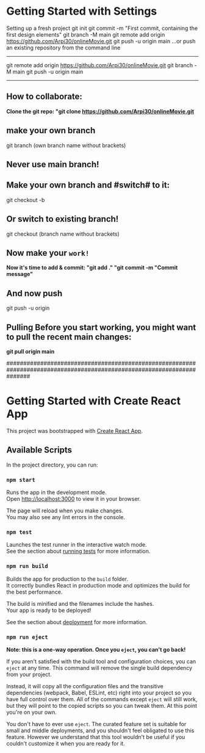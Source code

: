 # Getting Started with Settings

Setting up a fresh project git init git commit -m "First commit, containing the first design elements" git branch -M main git remote add origin https://github.com/Arpi30/onlineMovie.git git push -u origin main
…or push an existing repository from the command line

---

git remote add origin https://github.com/Arpi30/onlineMovie.git
git branch -M main
git push -u origin main

---

## How to collaborate:

**Clone the git repo: "git clone https://github.com/Arpi30/onlineMovie.git**

## make your own branch

git branch (own branch name without brackets)

## Never use main branch!

## Make your own branch and #switch# to it:

git checkout -b

## Or switch to existing branch!

git checkout (branch name without brackets)

## Now make your `work!`

**Now it's time to add & commit: "git add ." "git commit -m "Commit message"**

## And now push

git push -u origin

## Pulling Before you start working, you might want to pull the recent main changes:

**git pull origin main**

#######################################################################################################################

# Getting Started with Create React App

This project was bootstrapped with [Create React App](https://github.com/facebook/create-react-app).

## Available Scripts

In the project directory, you can run:

### `npm start`

Runs the app in the development mode.\
Open [http://localhost:3000](http://localhost:3000) to view it in your browser.

The page will reload when you make changes.\
You may also see any lint errors in the console.

### `npm test`

Launches the test runner in the interactive watch mode.\
See the section about [running tests](https://facebook.github.io/create-react-app/docs/running-tests) for more information.

### `npm run build`

Builds the app for production to the `build` folder.\
It correctly bundles React in production mode and optimizes the build for the best performance.

The build is minified and the filenames include the hashes.\
Your app is ready to be deployed!

See the section about [deployment](https://facebook.github.io/create-react-app/docs/deployment) for more information.

### `npm run eject`

**Note: this is a one-way operation. Once you `eject`, you can't go back!**

If you aren't satisfied with the build tool and configuration choices, you can `eject` at any time. This command will remove the single build dependency from your project.

Instead, it will copy all the configuration files and the transitive dependencies (webpack, Babel, ESLint, etc) right into your project so you have full control over them. All of the commands except `eject` will still work, but they will point to the copied scripts so you can tweak them. At this point you're on your own.

You don't have to ever use `eject`. The curated feature set is suitable for small and middle deployments, and you shouldn't feel obligated to use this feature. However we understand that this tool wouldn't be useful if you couldn't customize it when you are ready for it.
